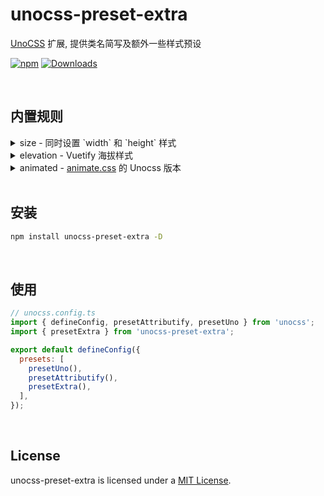 # unocss-preset-extra

[UnoCSS](https://github.com/unocss/unocss) 扩展, 提供类名简写及额外一些样式预设

[![npm](https://img.shields.io/npm/v/unocss-preset-extra.svg)](https://www.npmjs.com/package/unocss-preset-extra)
[![Downloads](https://img.shields.io/npm/dm/unocss-preset-extra.svg)](https://www.npmjs.com/package/unocss-preset-extra)

<br>


## 内置规则

<details>
  <summary>size - 同时设置 `width` 和 `height` 样式</summary>
  <br>

  ```html
  <div class="size-auto" />
  <div class="size-full" />
  <div class="min-size-1/2" />
  <div class="min-size-xs" />
  <div class="max-size-1" />
  <div class="max-size-[1px]" />
  ```

  这将生成以下 css 代码

  ```css
  .size-auto { width: auto; height: auto }
  .size-full { width: 100%; height: 100% }
  .min-size-1\/2 { min-width: 50%; min-height: 50% }
  .min-size-xs { min-width: 20rem; min-height: 20rem }
  .max-size-1 { max-width: 0.25rem; max-height: 0.25rem }
  .max-size-\[1px\] { max-width: 1px; max-height: 1px }
  ```

  <br>
</details>

<details>
  <summary>elevation - Vuetify 海拔样式</summary>
  <br>

>  1. 类名 `elevation` 可简写为 `el`
>  2. 可选的前缀 `shadow-`
>  3. 透明度支持 `(el|elevation)-(op|opacity)-(0~100)` 或 `shadow-(op|opacity)-(0~100)` 的方式

  ```html
  <!-- 正常使用 -->
  <div class="el-1" />
  <div class="elevation-2" />
  <div class="shadow-el-3" />
  <div class="shadow-elevation-4" />
  <!-- 透明度 -->
  <div class="el-5 el-op-50" />
  <div class="el-6 shadow-op-50" />
  ```

  在 [Attributify Mode](https://github.com/unocss/unocss/tree/main/packages/preset-attributify) 下使用

  ```html
  <div el="1 op-50" />
  <div elevation="1 op-50" />
  <div shadow-elevation="1 op-50" />
  ```

  <br>
</details>

<details>
  <summary>animated - <a href="https://animate.style" target="_blank">animate.css</a> 的 Unocss 版本</summary>
  <br>

  样式名称

  ```html
  <!-- 动画名称 ( 动画名称可在 https://animate.style 查阅, 使用时需转为 `kebabCase` 短横线隔开的格式 ) -->
  <div class="animated animated-bounce" />
  <div class="animated animated-fade-in" />
  <div class="animated animated-fade-out" />

  <!-- 动画运行次数 -->
  <div class="animated animated-bounce animated-infinite" /> <!-- 无限循环 -->
  <div class="animated animated-bounce animated-repeat-6" /> <!-- 循环 6 次 -->
  <div class="animated animated-bounce animated-repeat-666" /> <!-- 循环 666 次 -->

  <!-- 动画延迟 -->
  <div class="animated animated-bounce animated-delay-6" /> <!-- 延迟 6 毫秒 -->
  <div class="animated animated-bounce animated-delay-6s" /> <!-- 延迟 6 秒 -->
  <div class="animated animated-bounce animated-delay-6ms" /> <!-- 延迟 6 毫秒 -->

  <!-- 动画周期 -->
  <div class="animated animated-bounce animated-fast" /> <!-- 慢 -->
  <div class="animated animated-bounce animated-faster" /> <!-- 很慢 -->
  <div class="animated animated-bounce animated-slow" /> <!-- 快 -->
  <div class="animated animated-bounce animated-slower" /> <!-- 很快 -->
  <div class="animated animated-bounce animated-duration-6" /> <!-- 时长为 6 毫秒 -->
  <div class="animated animated-bounce animated-duration-6s" /> <!-- 时长为 6 秒 -->
  <div class="animated animated-bounce animated-duration-6ms" /> <!-- 时长为 6 毫秒 -->
  ```

  在 [Attributify Mode](https://github.com/unocss/unocss/tree/main/packages/preset-attributify) 下使用

  ```html
  <div animated="~ bounce infinite" />
  <div animated="~ bounce faster delay-6s" />
  ```

  在 Vue 3 中使用

  ```html
  <Transition class="animated animated-faster" enter-active-class="animated-rotate-in" leave-active-class="animated-rotate-out" mode="out-in">
    ...
  </Transition>
  ```
</details>

<br>

## 安装

```bash
npm install unocss-preset-extra -D
```

<br>


## 使用

```js
// unocss.config.ts
import { defineConfig, presetAttributify, presetUno } from 'unocss';
import { presetExtra } from 'unocss-preset-extra';

export default defineConfig({
  presets: [
    presetUno(),
    presetAttributify(),
    presetExtra(),
  ],
});
```

<br>

## License

unocss-preset-extra is licensed under a [MIT License](./LICENSE).
